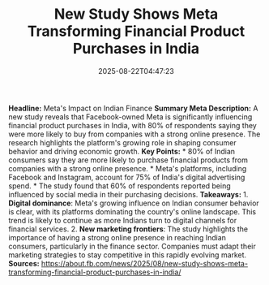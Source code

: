 ﻿---
title: "New Study Shows Meta Transforming Financial Product Purchases in India"
date: "2025-08-22T04:47:23"
category: "Markets"
summary: ""
slug: "new study shows meta transforming financial product purchase"
source_urls:
  - "https://about.fb.com/news/2025/08/new-study-shows-meta-transforming-financial-product-purchases-in-india/"
seo:
  title: "New Study Shows Meta Transforming Financial Product Purchases in India | Hash n Hedge"
  description: ""
  keywords: ["news", "markets", "brief"]
---
**Headline:** Meta's Impact on Indian Finance  **Summary Meta Description:** A new study reveals that Facebook-owned Meta is significantly influencing financial product purchases in India, with 80% of respondents saying they were more likely to buy from companies with a strong online presence. The research highlights the platform's growing role in shaping consumer behavior and driving economic growth.  **Key Points:**  * 80% of Indian consumers say they are more likely to purchase financial products from companies with a strong online presence. * Meta's platforms, including Facebook and Instagram, account for 75% of India's digital advertising spend. * The study found that 60% of respondents reported being influenced by social media in their purchasing decisions.  **Takeaways:**  1. **Digital dominance**: Meta's growing influence on Indian consumer behavior is clear, with its platforms dominating the country's online landscape. This trend is likely to continue as more Indians turn to digital channels for financial services. 2. **New marketing frontiers**: The study highlights the importance of having a strong online presence in reaching Indian consumers, particularly in the finance sector. Companies must adapt their marketing strategies to stay competitive in this rapidly evolving market.  **Sources:** https://about.fb.com/news/2025/08/new-study-shows-meta-transforming-financial-product-purchases-in-india/ 
